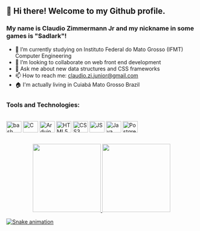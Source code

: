 ## 👋 Hi there! Welcome to my Github profile.
### My name is Claudio Zimmermann Jr and my nickname in some games is "Sadlark"!
          
- 🔭 I’m currently studying on Instituto Federal do Mato Grosso (IFMT) Computer Engineering
- 👯 I’m looking to collaborate on web front end development
- 💬 Ask me about new data structures and CSS frameworks
- 📫 How to reach me: claudio.zi.junior@gmail.com
- 🏠 I'm actually living in Cuiabá Mato Grosso Brazil

##

### Tools and Technologies:
<div style="display: inline_block"><br>
 <img align="center" alt="bash" height="30" width="40" src="https://cdn.jsdelivr.net/gh/devicons/devicon/icons/bash/bash-original.svg" />
 <img align="center" alt="C" height="30" width="40" src="https://cdn.jsdelivr.net/gh/devicons/devicon/icons/c/c-original.svg" />
 <img align="center" alt="Arduino" height="30" width="40" src="https://cdn.jsdelivr.net/gh/devicons/devicon/icons/arduino/arduino-original-wordmark.svg" />
 <img align="center" alt="HTML5" height="30" width="40" src="https://cdn.jsdelivr.net/gh/devicons/devicon/icons/html5/html5-original.svg" />
 <img align="center" alt="CSS3" height="30" width="40" src="https://cdn.jsdelivr.net/gh/devicons/devicon/icons/css3/css3-original.svg" />
 <img align="center" alt="JS" height="30" width="40" src="https://cdn.jsdelivr.net/gh/devicons/devicon/icons/javascript/javascript-original.svg" />
 <img align="center" alt="Java" height="30" width="40" src="https://cdn.jsdelivr.net/gh/devicons/devicon/icons/java/java-original.svg" />
 <img align="center" alt="Postgresql" height="30" width="40" src="https://cdn.jsdelivr.net/gh/devicons/devicon/icons/postgresql/postgresql-original.svg" />
 
##

<div align="center">
  <a href="https://github.com/Sadlark1993">
    <img height="180em" src="https://github-readme-stats.vercel.app/api/top-langs/?username=Sadlark1993&layout=compact&langs_count=7&theme=vue-dark"/>
    <img height="180em" src="https://github-readme-stats.vercel.app/api?username=Sadlark1993&show_icons=true&theme=vue-dark&include_all_commits=true&count_private=true"/>
</div>

![Snake animation](https://github.com/Sadlark1993/Sadlark1993/blob/output/github-contribution-grid-snake.svg)
